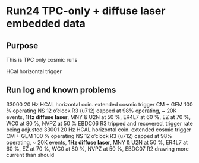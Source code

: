 # Run24 TPC-only + diffuse laser embedded data

## Purpose

This is TPC only cosmic runs

HCal horizontal trigger

## Run log and known problems

33000 	20 Hz HCAL horizontal coin. extended cosmic trigger 	CM + GEM 100 % operating 	NS 12 o’clock R3 (u712) capped at 98% operating, ~ 20K events, **1Hz diffuse laser**, MNY & U2N at 50 %, ER4L7 at 60 %, EZ at 70 %, WC0 at 80 %, NVPZ at 50 % EBDC06 R3 tripped and recovered, trigger rate being adjusted
33001 	20 Hz HCAL horizontal coin. extended cosmic trigger 	CM + GEM 100 % operating 	NS 12 o’clock R3 (u712) capped at 98% operating, ~ 20K events, **1Hz diffuse laser**, MNY & U2N at 50 %, ER4L7 at 60 %, EZ at 70 %, WC0 at 80 %, NVPZ at 50 %, EBDC07 R2 drawing more current than should 
